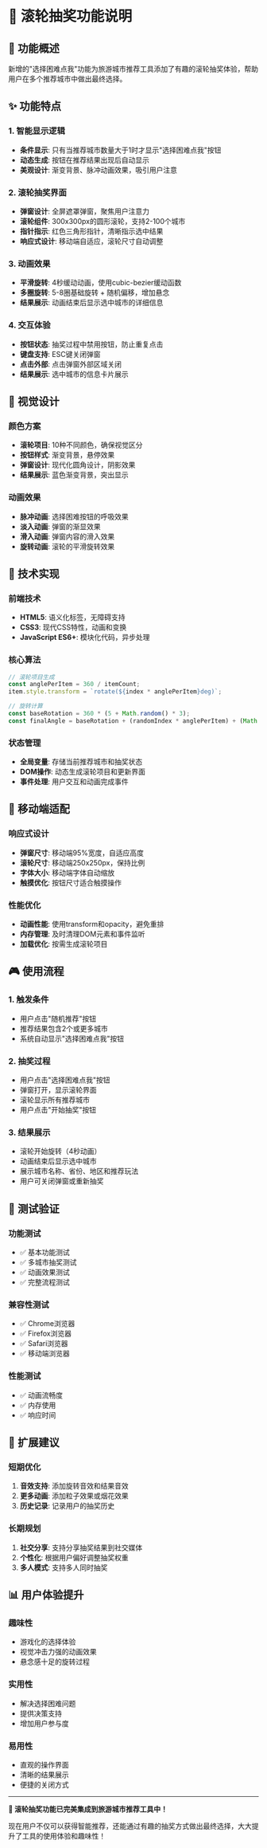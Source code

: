 # 🎰 滚轮抽奖功能说明

## 🎯 功能概述

新增的"选择困难点我"功能为旅游城市推荐工具添加了有趣的滚轮抽奖体验，帮助用户在多个推荐城市中做出最终选择。

## ✨ 功能特点

### 1. 智能显示逻辑
- **条件显示**: 只有当推荐城市数量大于1时才显示"选择困难点我"按钮
- **动态生成**: 按钮在推荐结果出现后自动显示
- **美观设计**: 渐变背景、脉冲动画效果，吸引用户注意

### 2. 滚轮抽奖界面
- **弹窗设计**: 全屏遮罩弹窗，聚焦用户注意力
- **滚轮组件**: 300x300px的圆形滚轮，支持2-100个城市
- **指针指示**: 红色三角形指针，清晰指示选中结果
- **响应式设计**: 移动端自适应，滚轮尺寸自动调整

### 3. 动画效果
- **平滑旋转**: 4秒缓动动画，使用cubic-bezier缓动函数
- **多圈旋转**: 5-8圈基础旋转 + 随机偏移，增加悬念
- **结果展示**: 动画结束后显示选中城市的详细信息

### 4. 交互体验
- **按钮状态**: 抽奖过程中禁用按钮，防止重复点击
- **键盘支持**: ESC键关闭弹窗
- **点击外部**: 点击弹窗外部区域关闭
- **结果展示**: 选中城市的信息卡片展示

## 🎨 视觉设计

### 颜色方案
- **滚轮项目**: 10种不同颜色，确保视觉区分
- **按钮样式**: 渐变背景，悬停效果
- **弹窗设计**: 现代化圆角设计，阴影效果
- **结果展示**: 蓝色渐变背景，突出显示

### 动画效果
- **脉冲动画**: 选择困难按钮的呼吸效果
- **淡入动画**: 弹窗的渐显效果
- **滑入动画**: 弹窗内容的滑入效果
- **旋转动画**: 滚轮的平滑旋转效果

## 🔧 技术实现

### 前端技术
- **HTML5**: 语义化标签，无障碍支持
- **CSS3**: 现代CSS特性，动画和变换
- **JavaScript ES6+**: 模块化代码，异步处理

### 核心算法
```javascript
// 滚轮项目生成
const anglePerItem = 360 / itemCount;
item.style.transform = `rotate(${index * anglePerItem}deg)`;

// 旋转计算
const baseRotation = 360 * (5 + Math.random() * 3);
const finalAngle = baseRotation + (randomIndex * anglePerItem) + (Math.random() * anglePerItem * 0.8);
```

### 状态管理
- **全局变量**: 存储当前推荐城市和抽奖状态
- **DOM操作**: 动态生成滚轮项目和更新界面
- **事件处理**: 用户交互和动画完成事件

## 📱 移动端适配

### 响应式设计
- **弹窗尺寸**: 移动端95%宽度，自适应高度
- **滚轮尺寸**: 移动端250x250px，保持比例
- **字体大小**: 移动端字体自动缩放
- **触摸优化**: 按钮尺寸适合触摸操作

### 性能优化
- **动画性能**: 使用transform和opacity，避免重排
- **内存管理**: 及时清理DOM元素和事件监听
- **加载优化**: 按需生成滚轮项目

## 🎮 使用流程

### 1. 触发条件
- 用户点击"随机推荐"按钮
- 推荐结果包含2个或更多城市
- 系统自动显示"选择困难点我"按钮

### 2. 抽奖过程
- 用户点击"选择困难点我"按钮
- 弹窗打开，显示滚轮界面
- 滚轮显示所有推荐城市
- 用户点击"开始抽奖"按钮

### 3. 结果展示
- 滚轮开始旋转（4秒动画）
- 动画结束后显示选中城市
- 展示城市名称、省份、地区和推荐玩法
- 用户可关闭弹窗或重新抽奖

## 🧪 测试验证

### 功能测试
- ✅ 基本功能测试
- ✅ 多城市抽奖测试
- ✅ 动画效果测试
- ✅ 完整流程测试

### 兼容性测试
- ✅ Chrome浏览器
- ✅ Firefox浏览器
- ✅ Safari浏览器
- ✅ 移动端浏览器

### 性能测试
- ✅ 动画流畅度
- ✅ 内存使用
- ✅ 响应时间

## 🚀 扩展建议

### 短期优化
1. **音效支持**: 添加旋转音效和结果音效
2. **更多动画**: 添加粒子效果或烟花效果
3. **历史记录**: 记录用户的抽奖历史

### 长期规划
1. **社交分享**: 支持分享抽奖结果到社交媒体
2. **个性化**: 根据用户偏好调整抽奖权重
3. **多人模式**: 支持多人同时抽奖

## 📊 用户体验提升

### 趣味性
- 游戏化的选择体验
- 视觉冲击力强的动画效果
- 悬念感十足的旋转过程

### 实用性
- 解决选择困难问题
- 提供决策支持
- 增加用户参与度

### 易用性
- 直观的操作界面
- 清晰的结果展示
- 便捷的关闭方式

---

**🎉 滚轮抽奖功能已完美集成到旅游城市推荐工具中！**

现在用户不仅可以获得智能推荐，还能通过有趣的抽奖方式做出最终选择，大大提升了工具的使用体验和趣味性！

